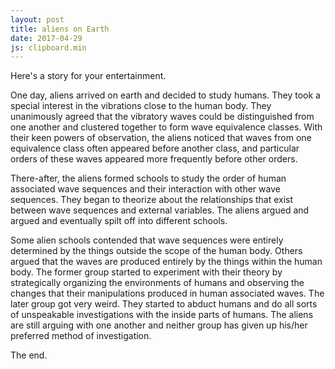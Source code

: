 ```yaml
---
layout: post
title: aliens on Earth
date: 2017-04-29
js: clipboard.min
---
```


Here's a story for your entertainment. 

One day, aliens arrived on earth and decided to study humans. They took a special interest in the vibrations close to the human body. They unanimously agreed that the vibratory waves could be distinguished from one another and clustered together to form wave equivalence classes. With their keen powers of observation, the aliens noticed that waves from one equivalence class often appeared before another class, and particular orders of these waves appeared more frequently before other orders. 

There-after, the aliens formed schools to study the order of human associated wave sequences and their interaction with other wave sequences. They began to theorize about the relationships that exist between wave sequences and external variables. The aliens argued and argued and eventually spilt off into different schools. 

Some alien schools contended that wave sequences were entirely determined by the things outside the scope of the human body. Others argued that the waves are produced entirely by the things within the human body. The former group started to experiment with their theory by strategically organizing the environments of humans and observing the changes that their manipulations produced in human associated waves. The later group got very weird. They started to abduct humans and do all sorts of unspeakable investigations with the inside parts of humans. The aliens are still arguing with one another and neither group has given up his/her preferred method of investigation. 

The end. 
